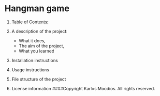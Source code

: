# Hangman game
1. Table of Contents:

1. A description of the project: 
    - What it does, 
    - The aim of the project, 
    - What you learned

1. Installation instructions

1. Usage instructions

1. File structure of the project

1. License information
####Copyright Karlos Moodios. All rights reserved.
